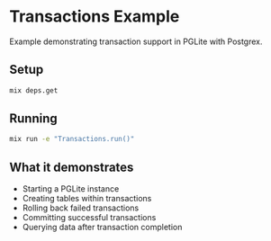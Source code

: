 # Transactions Example

Example demonstrating transaction support in PGLite with Postgrex.

## Setup

```bash
mix deps.get
```

## Running

```bash
mix run -e "Transactions.run()"
```

## What it demonstrates

- Starting a PGLite instance
- Creating tables within transactions
- Rolling back failed transactions
- Committing successful transactions
- Querying data after transaction completion

